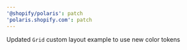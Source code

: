 ```yaml
---
'@shopify/polaris': patch
'polaris.shopify.com': patch
---
```


Updated `Grid` custom layout example to use new color tokens
